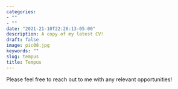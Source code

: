 ```yaml
---
categories:
- ""
- ""
date: "2021-21-10T22:26:13-05:00"
description: A copy of my latest CV!
draft: false
image: pic08.jpg
keywords: ""
slug: tempus
title: Tempus
---
```


Please feel free to reach out to me with any relevant opportunities!
